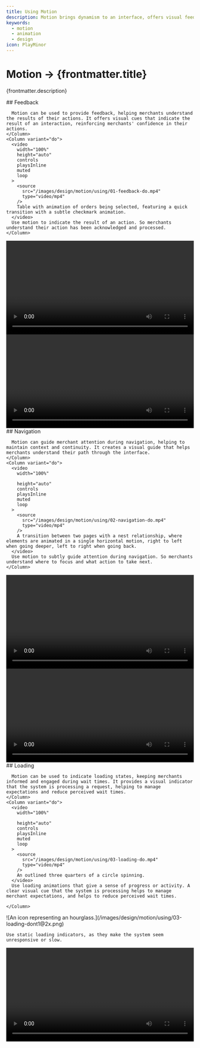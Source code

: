 ```yaml
---
title: Using Motion
description: Motion brings dynamism to an interface, offers visual feedback and aids merchants understanding the outcomes of their actions.
keywords:
  - motion
  - animation
  - design
icon: PlayMinor
---
```


# Motion &rarr; {frontmatter.title}

<Lede>{frontmatter.description}</Lede>

<Subnav />

<Section>
  <Row variant="1-2">
    <Column>
      ## Feedback

      Motion can be used to provide feedback, helping merchants understand the results of their actions. It offers visual cues that indicate the result of an interaction, reinforcing merchants' confidence in their actions.
    </Column>
    <Column variant="do">
      <video
        width="100%"
        height="auto"
        controls
        playsInline
        muted
        loop
      >
        <source
          src="/images/design/motion/using/01-feedback-do.mp4"
          type="video/mp4"
        />
        Table with animation of orders being selected, featuring a quick transition with a subtle checkmark animation.
      </video>
      Use motion to indicate the result of an action. So merchants understand their action has been acknowledged and processed.
    </Column>

  </Row>
</Section>

<Row variant="1-1">
  <Column variant="dont">
    <video
      width="100%"

      height="auto"
      controls
      playsInline
      muted
      loop
    >
      <source
        src="/images/design/motion/using/01-feedback-dont1.mp4"
        type="video/mp4"
      />
      Table with animation of orders being selected, featuring the entire entire row animating vertically.
    </video>
    Use motion that doesn't correspond to the action taken. Inconsistent feedback will lead to misunderstandings.

  </Column>

  <Column variant="dont">
    <video
      width="100%"

      height="auto"
      controls
      playsInline
      muted
      loop
    >
      <source
        src="/images/design/motion/using/01-feedback-dont2.mp4"
        type="video/mp4"
      />
        Table with animation of orders being selected, featuring the background filling in from left to right.
    </video>
    Use overly elaborate or lengthy animations for simple feedback.

  </Column>
</Row>

<Section>
  <Row variant="1-2">
    <Column>
      ## Navigation

      Motion can guide merchant attention during navigation, helping to maintain context and continuity. It creates a visual guide that helps merchants understand their path through the interface.
    </Column>
    <Column variant="do">
      <video
        width="100%"

        height="auto"
        controls
        playsInline
        muted
        loop
      >
        <source
          src="/images/design/motion/using/02-navigation-do.mp4"
          type="video/mp4"
        />
        A transition between two pages with a nest relationship, where elements are animated in a single horizontal motion, right to left when going deeper, left to right when going back.
      </video>
      Use motion to subtly guide attention during navigation. So merchants understand where to focus and what action to take next.
    </Column>

  </Row>
</Section>

<Row variant="1-1">
  <Column variant="dont">
    <video
      width="100%"

      height="auto"
      controls
      playsInline
      muted
      loop
    >
      <source
        src="/images/design/motion/using/02-navigation-dont1.mp4"
        type="video/mp4"
      />
      A transition between two pages with a nest relationship, where each element is animated with a slight delay to the previous.
    </video>
    Use motion that distracts from the navigation process. Excessive or irrelevant motion can confuse merchants and detract from the main content or action.

  </Column>
  <Column variant="dont">
    <video
      width="100%"

      height="auto"
      controls
      playsInline
      muted
      loop
    >
      <source
        src="/images/design/motion/using/02-navigation-dont2.mp4"
        type="video/mp4"
      />
      A transition between two pages with a nest relationship, where the header is animated separately from the main content, both with a vertical motion.
    </video>
    Use motion that could potentially mislead merchant's navigation path. The direction and behavior of the motion should align with the navigation flow.

  </Column>
</Row>

<Section>
  <Row variant="1-2">
    <Column>
      ## Loading

      Motion can be used to indicate loading states, keeping merchants informed and engaged during wait times. It provides a visual indicator that the system is processing a request, helping to manage expectations and reduce perceived wait times.
    </Column>
    <Column variant="do">
      <video
        width="100%"

        height="auto"
        controls
        playsInline
        muted
        loop
      >
        <source
          src="/images/design/motion/using/03-loading-do.mp4"
          type="video/mp4"
        />
        An outlined three quarters of a circle spinning.
      </video>
      Use loading animations that give a sense of progress or activity. A clear visual cue that the system is processing helps to manage merchant expectations, and helps to reduce perceived wait times.

    </Column>

  </Row>
</Section>

<Row variant="1-1">
  <Column variant="dont">
    ![An icon representing an hourglass.](/images/design/motion/using/03-loading-dont1@2x.png)

    Use static loading indicators, as they make the system seem unresponsive or slow.

  </Column>

  <Column variant="dont">
    <video
      width="100%"

      height="auto"
      controls
      playsInline
      muted
      loop
    >
      <source
        src="/images/design/motion/using/03-loading-dont2.mp4"
        type="video/mp4"
      />
      An loop animation with an hourglass filling up and spinning.
    </video>
    Use overly complex or distracting loading animations. The animation should be subtle and not detract from the rest of the interface.

  </Column>
</Row>
